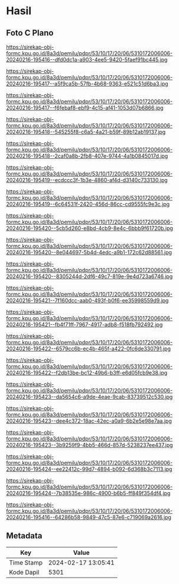 # Hasil

## Foto C Plano

https://sirekap-obj-formc.kpu.go.id/8a3d/pemilu/pdpr/53/10/17/20/06/5310172006006-20240216-195416--dfd0dc1a-a903-4ee5-9420-5faef91bc445.jpg

https://sirekap-obj-formc.kpu.go.id/8a3d/pemilu/pdpr/53/10/17/20/06/5310172006006-20240216-195417--a5f9ca5b-57fb-4b68-9363-e521c51d6ba3.jpg

https://sirekap-obj-formc.kpu.go.id/8a3d/pemilu/pdpr/53/10/17/20/06/5310172006006-20240216-195417--f6febaf8-ebf9-4c15-af41-1053d07b6866.jpg

https://sirekap-obj-formc.kpu.go.id/8a3d/pemilu/pdpr/53/10/17/20/06/5310172006006-20240216-195418--545255f8-c6a5-4a21-b59f-89b12ab19137.jpg

https://sirekap-obj-formc.kpu.go.id/8a3d/pemilu/pdpr/53/10/17/20/06/5310172006006-20240216-195418--2caf0a8b-2fb8-407e-9744-4a1b0845017d.jpg

https://sirekap-obj-formc.kpu.go.id/8a3d/pemilu/pdpr/53/10/17/20/06/5310172006006-20240216-195419--ecdccc3f-1b3e-4860-af4d-d3140c733130.jpg

https://sirekap-obj-formc.kpu.go.id/8a3d/pemilu/pdpr/53/10/17/20/06/5310172006006-20240216-195419--6c64531f-2420-456d-86cc-cd9555fc9e3c.jpg

https://sirekap-obj-formc.kpu.go.id/8a3d/pemilu/pdpr/53/10/17/20/06/5310172006006-20240216-195420--5cb5d260-e8bd-4cb9-8e4c-6bbb9f61720b.jpg

https://sirekap-obj-formc.kpu.go.id/8a3d/pemilu/pdpr/53/10/17/20/06/5310172006006-20240216-195420--8e044697-5b4d-4edc-a9b1-172c62d88561.jpg

https://sirekap-obj-formc.kpu.go.id/8a3d/pemilu/pdpr/53/10/17/20/06/5310172006006-20240216-195420--8305244d-2df6-49c7-819e-9e4d723a6746.jpg

https://sirekap-obj-formc.kpu.go.id/8a3d/pemilu/pdpr/53/10/17/20/06/5310172006006-20240216-195421--7f160dcc-aab0-493f-b0f6-ee35998559d9.jpg

https://sirekap-obj-formc.kpu.go.id/8a3d/pemilu/pdpr/53/10/17/20/06/5310172006006-20240216-195421--fb4f71ff-7967-4917-adb8-f518fb792492.jpg

https://sirekap-obj-formc.kpu.go.id/8a3d/pemilu/pdpr/53/10/17/20/06/5310172006006-20240216-195422--6579cc6b-ec4b-465f-a422-0fc6de330791.jpg

https://sirekap-obj-formc.kpu.go.id/8a3d/pemilu/pdpr/53/10/17/20/06/5310172006006-20240216-195422--f2db13be-bc12-49b6-b3ff-e6d05fcb9e38.jpg

https://sirekap-obj-formc.kpu.go.id/8a3d/pemilu/pdpr/53/10/17/20/06/5310172006006-20240216-195423--da5654c6-a9de-4eae-9cab-83739512c530.jpg

https://sirekap-obj-formc.kpu.go.id/8a3d/pemilu/pdpr/53/10/17/20/06/5310172006006-20240216-195423--dee4c372-18ac-42ec-a0a9-6b2e5e98e7aa.jpg

https://sirekap-obj-formc.kpu.go.id/8a3d/pemilu/pdpr/53/10/17/20/06/5310172006006-20240216-195423--3b9259f9-4bb5-466d-857d-5238237ee437.jpg

https://sirekap-obj-formc.kpu.go.id/8a3d/pemilu/pdpr/53/10/17/20/06/5310172006006-20240216-195424--ee22412c-99d7-4894-b092-6d368b3c7113.jpg

https://sirekap-obj-formc.kpu.go.id/8a3d/pemilu/pdpr/53/10/17/20/06/5310172006006-20240216-195424--7b38535e-986c-4900-b6b5-ff849f354df4.jpg

https://sirekap-obj-formc.kpu.go.id/8a3d/pemilu/pdpr/53/10/17/20/06/5310172006006-20240216-195416--64286b58-9849-47c5-87e6-c719069a2616.jpg


## Metadata

| Key        | Value               |
| ---------- | ------------------- |
| Time Stamp | 2024-02-17 13:05:41 |
| Kode Dapil | 5301                |



